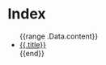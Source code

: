 # Index


<ul class="list-disc">
{{range .Data.content}}
<li class="leading-normal"><a class="inline-block" href="{{print  "{{.Meta.BaseURL}}surviving-the-madness-of-timezones/" .slug}}"><div>{{.title}}</div></a></li>
{{end}}
</ul>
